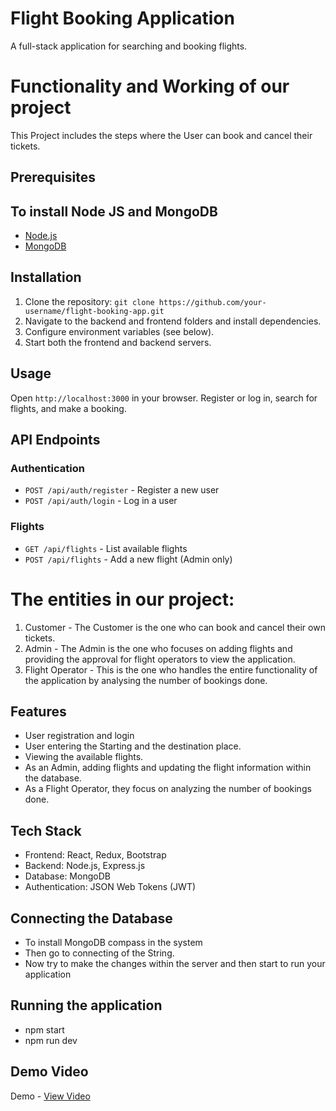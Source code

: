 # Flight Booking Application
A full-stack application for searching and booking flights.

# Functionality and Working of our project
This Project includes the steps where the User can book and cancel their tickets.

## Prerequisites
## To install Node JS and MongoDB
- [Node.js](https://nodejs.org/) 
- [MongoDB](https://www.mongodb.com/try/download/community) 

## Installation
1. Clone the repository: `git clone https://github.com/your-username/flight-booking-app.git`
2. Navigate to the backend and frontend folders and install dependencies.
3. Configure environment variables (see below).
4. Start both the frontend and backend servers.

## Usage
Open `http://localhost:3000` in your browser. Register or log in, search for flights, and make a booking.

## API Endpoints
### Authentication
- `POST /api/auth/register` - Register a new user
- `POST /api/auth/login` - Log in a user

### Flights
- `GET /api/flights` - List available flights
- `POST /api/flights` - Add a new flight (Admin only)

# The entities in our project:
1. Customer - The Customer is the one who can book and cancel their own tickets.
2. Admin - The Admin is the one who focuses on adding flights and providing the approval for flight operators to view the application.
3. Flight Operator -  This is the one who handles the entire functionality of the application by analysing the number of bookings done.

## Features
- User registration and login
- User entering the Starting and the destination place.
- Viewing the available flights.
- As an Admin, adding flights and updating the flight information within the database.
- As a Flight Operator, they focus on analyzing the number of bookings done.

## Tech Stack
- Frontend: React, Redux, Bootstrap
- Backend: Node.js, Express.js
- Database: MongoDB
- Authentication: JSON Web Tokens (JWT)

## Connecting the Database
- To install MongoDB compass in the system
- Then go to connecting of the String.
- Now try to make the changes within the server and then start to run your application

## Running the application
- npm start
- npm run dev
## Demo Video
Demo - <a href="https://drive.google.com/drive/folders/1SFcQdXf70yT9xBYfnp9GSDBIEzisje-L?usp=sharing">View Video</a>
